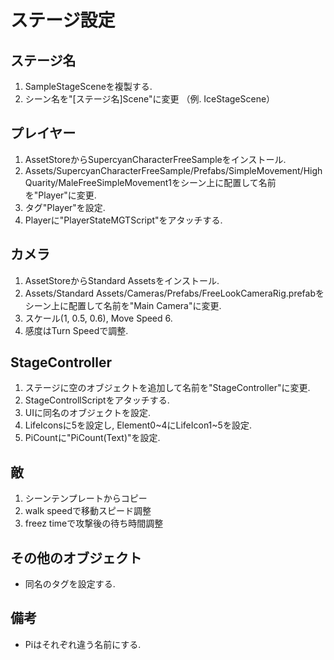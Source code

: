 # ステージ設定
## ステージ名
1. SampleStageSceneを複製する.
2. シーン名を"\[ステージ名]Scene"に変更 （例. IceStageScene）

## プレイヤー
1. AssetStoreからSupercyanCharacterFreeSampleをインストール.
2. Assets/SupercyanCharacterFreeSample/Prefabs/SimpleMovement/HighQuarity/MaleFreeSimpleMovement1をシーン上に配置して名前を"Player"に変更.
3. タグ"Player"を設定.
4. Playerに"PlayerStateMGTScript"をアタッチする.

## カメラ
1. AssetStoreからStandard Assetsをインストール.
2. Assets/Standard Assets/Cameras/Prefabs/FreeLookCameraRig.prefabをシーン上に配置して名前を"Main Camera"に変更.
3. スケール\(1, 0.5, 0.6\), Move Speed 6.
4. 感度はTurn Speedで調整.

## StageController
1. ステージに空のオブジェクトを追加して名前を"StageController"に変更.
2. StageControllScriptをアタッチする.
3. UIに同名のオブジェクトを設定.
4. LifeIconsに5を設定し, Element0~4にLifeIcon1~5を設定.
5. PiCountに"PiCount\(Text\)"を設定.

## 敵
1. シーンテンプレートからコピー
2. walk speedで移動スピード調整
3. freez timeで攻撃後の待ち時間調整

## その他のオブジェクト
* 同名のタグを設定する.

## 備考
* Piはそれぞれ違う名前にする.
